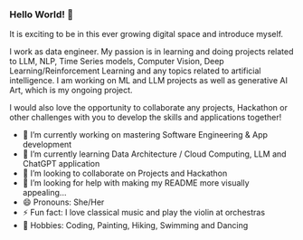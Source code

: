 ### Hello World! 👋

It is exciting to be in this ever growing digital space and introduce myself.

I work as data engineer. My passion is in learning and doing projects related to LLM, NLP, Time Series models, Computer Vision, Deep Learning/Reinforcement Learning and any topics related to artificial intelligence. I am working on ML and LLM projects as well as generative AI Art, which is my ongoing project.

I would also love the opportunity to collaborate any projects, Hackathon or other challenges with you to develop the skills and applications together! 

- 🔭 I’m currently working on mastering Software Engineering & App development
- 🌱 I’m currently learning Data Architecture / Cloud Computing, LLM and ChatGPT application
- 👯 I’m looking to collaborate on Projects and Hackathon
- 🤔 I’m looking for help with making my README more visually appealing...
- 😄 Pronouns: She/Her
- ⚡ Fun fact: I love classical music and play the violin at orchestras
- :rocket: Hobbies: Coding, Painting, Hiking, Swimming and Dancing
